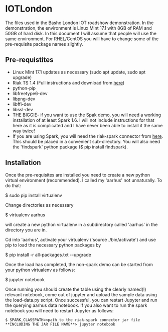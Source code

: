 # IOTLondon
The files used in the Basho London IOT roadshow demonstration.  In the demonstration, the environment is Linux Mint 17.1 with 8GB of RAM and 50GB of hard disk.  In this document I will assume that people will use the same environment.  For RHEL/CentOS you will have to change some of the pre-requisite package names slightly.

## Pre-requistites
* Linux Mint 17.1 updates as necessary (sudo apt update, sudo apt upgrade)
* Riak TS 1.4 (Full instructions and download from [here](http://docs.basho.com/riak/ts/1.4.0/#get-started))
* python-pip
* libfreetype6-dev
* libpng-dev
* libffi-dev
* libssl-dev
* THE BIGGIE- if you want to use the Spak demo, you will need a working installation of at least Spark 1.6.  I will not include instructions for that here as it is complicated and I have never been able to install it the same way twice!
* If you are using Spark, you will need the riak-spark connector from [here](http://d3kbcqa49mib13.cloudfront.net/spark-1.6.2-bin-hadoop2.6.tgz).  This should be placed in a convenient sub-directory. You will also need the 'findspark' python package ($ pip install findspark).


## Installation
Once the pre-requisites are installed you need to create a new python virtual environment (recommended).  I called my 'aarhus' not unnaturally.  To do that:

$ sudo pip install virtualenv

Change directories as necessary

$ virtualenv aarhus

will create a new python virtualenv in a subdirectory called 'aarhus' in the directory you are in.

Cd into 'aarhus', activate your virtualenv ('source ./bin/activate') and use pip to load the necessary python packages by 

$ pip install -r all-packages.txt --upgrade

Once the load has completed, the non-spark demo can be started from your python virtualenv as follows:

$ jupyter notebook

Once running you should create the table using the clearly named(!) relevant notebook, come out of jupyter and upload the sample data using the load-data.py script.  Once successful, you can restart Jupyter and run the querying aarhus data notebook.  If you also want to run the spark notebook you will need to restart Jupyter as follows:

    $ SPARK_CLASSPATH=<path to the riak-spark connector jar file **INCLUDING THE JAR FILE NAME**> jupyter notebook

